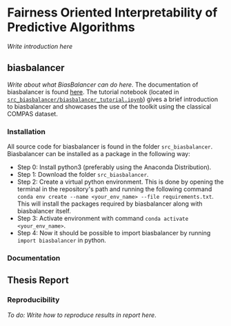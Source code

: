 # Fairness Oriented Interpretability of Predictive Algorithms
*Write introduction here*

## biasbalancer 
*Write about what BiasBalancer can do here*. The documentation of biasbalancer is found [here](https://elisabethzinck.github.io/Fairness-oriented-interpretability-of-predictive-algorithms/html/index.html). The tutorial notebook (located in [`src_biasbalancer/biasbalancer_tutorial.ipynb`](https://github.com/elisabethzinck/Fairness-oriented-interpretability-of-predictive-algorithms/blob/main/src_biasbalancer/biasbalancer_tutorial.ipynb)) gives a brief introduction to biasbalancer and showcases the use of the toolkit using the classical COMPAS dataset. 

### Installation
All source code for biasbalancer is found in the folder `src_biasbalancer`. Biasbalancer can be installed as a package in the following way: 

- Step 0: Install python3 (preferably using the Anaconda Distribution). 
- Step 1: Download the folder `src_biasbalancer`. 
- Step 2: Create a virtual python environment. This is done by opening the terminal in the repository's path and running the following command `conda env create --name <your_env_name> --file requirements.txt`. This will install the packages required by biasbalancer along with biasbalancer itself. 
- Step 3: Activate environment with command `conda activate <your_env_name>`. 
- Step 4: Now it should be possible to import biasbalancer by running `import biasbalancer` in python. 

### Documentation


## Thesis Report


### Reproducibility 
*To do: Write how to reproduce results in report here*. 

